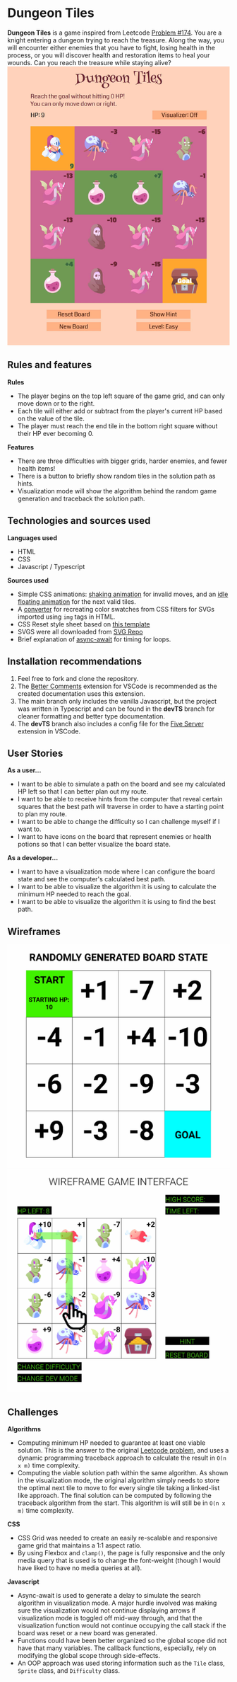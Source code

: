 # Dungeon Tiles

**Dungeon Tiles** is a game inspired from Leetcode [Problem #174](https://leetcode.com/problems/dungeon-game/). You are a knight entering a dungeon trying to reach the treasure. Along the way, you will encounter either enemies that you have to fight, losing health in the process, or you will discover health and restoration items to heal your wounds. Can you reach the treasure while staying alive?
![Screenshot of game in browser](./SRC/Readme/Screenshot.jpg)

## Rules and features

**Rules**
 - The player begins on the top left square of the game grid, and can only move down or to the right.
 - Each tile will either add or subtract from the player's current HP based on the value of the tile.
 - The player must reach the end tile in the bottom right square without their HP ever becoming 0.

**Features**
 - There are three difficulties with bigger grids, harder enemies, and fewer health items!
 - There is a button to briefly show random tiles in the solution path as hints.
 - Visualization mode will show the algorithm behind the random game generation and traceback the solution path.

## Technologies and sources used

**Languages used**
 - HTML
 - CSS
 - Javascript / Typescript

**Sources used**
  - Simple CSS animations: [shaking animation](https://codepen.io/jh3y/pen/yLKMOBm) for invalid moves, and an [idle floating animation](https://codepen.io/MarioDesigns/pen/woJgeo) for the next valid tiles.
  - A [converter](https://codepen.io/sosuke/pen/Pjoqqp) for recreating color swatches from CSS filters for SVGs imported using `img` tags in HTML.
  - CSS Reset style sheet based on [this template](https://piccalil.li/blog/a-modern-css-reset/)  
  - SVGS were all downloaded from [SVG Repo](https://www.svgrepo.com)
  - Brief explanation of [async-await](https://stackoverflow.com/questions/3583724/how-do-i-add-a-delay-in-a-javascript-loop) for timing for loops.
 

## Installation recommendations

 1. Feel free to fork and clone the repository.
 2. The [Better Comments](https://marketplace.visualstudio.com/items?itemName=aaron-bond.better-comments) extension for VSCode is recommended as the created documentation uses this extension.
 3. The main branch only includes the vanilla Javascript, but the project was written in Typescript and can be found in the **devTS** branch for cleaner formatting and better type documentation.
 4. The **devTS** branch also includes a config file for the [Five Server](https://marketplace.visualstudio.com/items?itemName=yandeu.five-server) extension in VSCode.

## User Stories

**As a user...**  
- I want to be able to simulate a path on the board and see my calculated HP left so that I can better plan out my route.  
- I want to be able to receive hints from the computer that reveal certain squares that the best path will traverse in order to have a starting point to plan my route.  
- I want to be able to change the difficulty so I can challenge myself if I want to.  
- I want to have icons on the board that represent enemies or health potions so that I can better visualize the board state.  

**As a developer...**  
- I want to have a visualization mode where I can configure the board state and see the computer's calculated best path.  
- I want to be able to visualize the algorithm it is using to calculate the minimum HP needed to reach the goal.  
- I want to be able to visualize the algorithm it is using to find the best path.

## Wireframes
![Randomly generated board state](./SRC/Readme/Proposal_Wireframes.jpg)
![Wireframe game interface](./SRC/Readme/Proposal_Wireframes3.jpg)

## Challenges

**Algorithms**
 - Computing minimum HP needed to guarantee at least one viable solution. This is the answer to the original [Leetcode problem](https://leetcode.com/problems/dungeon-game/), and uses a dynamic programming traceback approach to calculate the result in `O(n x m)` time complexity.
 - Computing the viable solution path within the same algorithm. As shown in the visualization mode, the original algorithm simply needs to store the optimal next tile to move to for every single tile taking a linked-list like approach. The final solution can be computed by following the traceback algorithm from the start. This algorithm is will still be in `O(n x m)` time complexity.

**CSS**
 - CSS Grid was needed to create an easily re-scalable and responsive game grid that maintains a 1:1 aspect ratio.
 - By using Flexbox and `clamp()`, the page is fully responsive and the only media query that is used is to change the font-weight (though I would have liked to have no media queries at all).

**Javascript**
 - Async-await is used to generate a delay to simulate the search algorithm in visualization mode. A major hurdle involved was making sure the visualization would not continue displaying arrows if visualization mode is toggled off mid-way through, and that the visualization function would not continue occupying the call stack if the board was reset or a new board was generated.
 - Functions could have been better organized so the global scope did not have that many variables. The callback functions, especially, rely on modifying the global scope through side-effects.
 - An OOP approach was used storing information such as the `Tile` class, `Sprite` class, and `Difficulty` class. 
